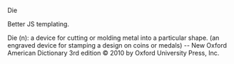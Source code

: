 Die

Better JS templating.

Die (n): a device for cutting or molding metal into a particular
shape. (an engraved device for stamping a design on coins or medals)
-- New Oxford American Dictionary 3rd edition © 2010 by Oxford
University Press, Inc.